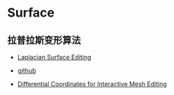 # Surface

## 拉普拉斯变形算法


- [Laplacian Surface Editing](https://people.eecs.berkeley.edu/~jrs/meshpapers/SCOLARS.pdf)
- [github](https://github.com/mikolalysenko/laplacian-deformation)

- [Differential Coordinates for Interactive Mesh Editing](https://www.cs.jhu.edu/~misha/Fall07/Papers/Lipman04.pdf)